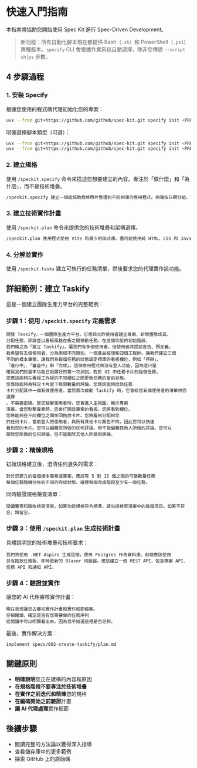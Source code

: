 # 快速入門指南

本指南將協助您開始使用 Spec Kit 進行 Spec-Driven Development。

> 新功能：所有自動化腳本現在都提供 Bash（`.sh`）和 PowerShell（`.ps1`）兩種版本。`specify` CLI 會根據作業系統自動選擇，除非您傳遞 `--script sh|ps` 參數。

## 4 步驟過程

### 1. 安裝 Specify

根據您使用的程式碼代理初始化您的專案：

```bash
uvx --from git+https://github.com/github/spec-kit.git specify init <PROJECT_NAME>
```

明確選擇腳本類型（可選）：
```bash
uvx --from git+https://github.com/github/spec-kit.git specify init <PROJECT_NAME> --script ps  # 強制使用 PowerShell
uvx --from git+https://github.com/github/spec-kit.git specify init <PROJECT_NAME> --script sh  # 強制使用 POSIX shell
```

### 2. 建立規格

使用 `/speckit.specify` 命令來描述您想要建立的內容。專注於「做什麼」和「為什麼」，而不是技術堆疊。

```bash
/speckit.specify 建立一個能協助我將照片整理到不同相簿的應用程式。相簿按日期分組，可以在主頁面上透過拖放重新組織。相簿不會在其他巢狀相簿中。在每個相簿中，照片以磚塊式介面預覽。
```

### 3. 建立技術實作計畫

使用 `/speckit.plan` 命令來提供您的技術堆疊和架構選擇。

```bash
/speckit.plan 應用程式使用 Vite 和最少的函式庫。盡可能使用純 HTML、CSS 和 JavaScript。圖片不會上傳到任何地方，元資料儲存在本地的 SQLite 資料庫中。
```

### 4. 分解並實作

使用 `/speckit.tasks` 建立可執行的任務清單，然後要求您的代理實作該功能。

## 詳細範例：建立 Taskify

這是一個建立團隊生產力平台的完整範例：

### 步驟 1：使用 `/speckit.specify` 定義需求

```text
開發 Taskify，一個團隊生產力平台。它應該允許使用者建立專案、新增團隊成員、
分配任務、評論並以看板風格在板之間移動任務。在這個功能的初始階段，
我們稱之為「建立 Taskify」，讓我們有多個使用者，但使用者將提前宣告、預定義。
我希望有五個使用者，分為兩個不同類別，一個產品經理和四個工程師。讓我們建立三個
不同的樣本專案。讓我們為每個任務的狀態設定標準的看板欄位，例如「待辦」、
「進行中」、「審查中」和「完成」。這個應用程式將沒有登入功能，因為這只是
確保我們的基本功能已設置好的第一次測試。對於 UI 中任務卡片的每個任務，
您應該能夠在看板工作板的不同欄位之間更改任務的當前狀態。
您應該能夠為特定卡片留下無限數量的評論。您應該能夠從該任務
卡片分配其中一個有效使用者。當您首次啟動 Taskify 時，它會給您五個使用者的清單供您選擇
。不需要密碼。當您點擊使用者時，您會進入主視圖，顯示專案
清單。當您點擊專案時，您會打開該專案的看板。您將看到欄位。
您將能夠在不同欄位之間來回拖放卡片。您將看到分配給您
的任何卡片，當前登入的使用者，與所有其他卡片顏色不同，因此您可以快速
看到您的卡片。您可以編輯您所做的任何評論，但不能編輯其他人所做的評論。您可以
刪除您所做的任何評論，但不能刪除其他人所做的評論。
```

### 步驟 2：精煉規格

初始規格建立後，澄清任何遺失的需求：

```text
對於您建立的每個樣本專案或專案，應該有 5 到 15 個之間的可變數量任務
每個任務隨機分佈到不同的完成狀態。確保每個完成階段至少有一個任務。
```

同時驗證規格檢查清單：

```text
閱讀審查和驗收檢查清單，如果功能規格符合標準，請勾選檢查清單中的每個項目。如果不符合，請留空。
```

### 步驟 3：使用 `/speckit.plan` 生成技術計畫

具體說明您的技術堆疊和技術要求：

```text
我們將使用 .NET Aspire 生成這個，使用 Postgres 作為資料庫。前端應該使用
具有拖放任務板、即時更新的 Blazor 伺服器。應該建立一個 REST API，包含專案 API、
任務 API 和通知 API。
```

### 步驟 4：驗證並實作

讓您的 AI 代理審核實作計畫：

```text
現在我想讓您去審核實作計畫和實作細節檔案。
仔細閱讀，確定是否有您需要做的任務序列
從閱讀中可以明顯看出來。因為我不知道這裡是否足夠。
```

最後，實作解決方案：

```text
implement specs/002-create-taskify/plan.md
```

## 關鍵原則

- **明確說明**您正在建構的內容和原因
- **在規格階段不要專注於技術堆疊**
- **在實作之前迭代和精煉**您的規格
- **在編碼開始之前驗證**計畫
- **讓 AI 代理處理**實作細節

## 後續步驟

- 閱讀完整的方法論以獲得深入指導
- 查看儲存庫中的更多範例
- 探索 GitHub 上的原始碼
